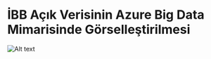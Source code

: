 # İBB Açık Verisinin Azure Big Data Mimarisinde Görselleştirilmesi
![Alt text](./datafactory/ibbazurebigdata.jpg?raw=true "Title")
